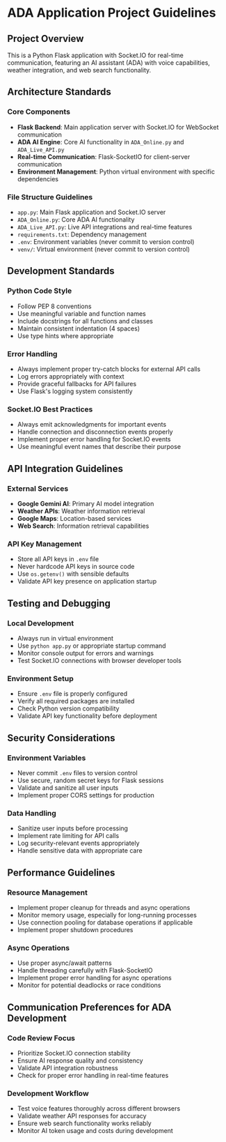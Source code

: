 # ADA Application Project Guidelines

## Project Overview
This is a Python Flask application with Socket.IO for real-time communication, featuring an AI assistant (ADA) with voice capabilities, weather integration, and web search functionality.

## Architecture Standards

### Core Components
- **Flask Backend**: Main application server with Socket.IO for WebSocket communication
- **ADA AI Engine**: Core AI functionality in `ADA_Online.py` and `ADA_Live_API.py`
- **Real-time Communication**: Flask-SocketIO for client-server communication
- **Environment Management**: Python virtual environment with specific dependencies

### File Structure Guidelines
- `app.py`: Main Flask application and Socket.IO server
- `ADA_Online.py`: Core ADA AI functionality
- `ADA_Live_API.py`: Live API integrations and real-time features
- `requirements.txt`: Dependency management
- `.env`: Environment variables (never commit to version control)
- `venv/`: Virtual environment (never commit to version control)

## Development Standards

### Python Code Style
- Follow PEP 8 conventions
- Use meaningful variable and function names
- Include docstrings for all functions and classes
- Maintain consistent indentation (4 spaces)
- Use type hints where appropriate

### Error Handling
- Always implement proper try-catch blocks for external API calls
- Log errors appropriately with context
- Provide graceful fallbacks for API failures
- Use Flask's logging system consistently

### Socket.IO Best Practices
- Always emit acknowledgments for important events
- Handle connection and disconnection events properly
- Implement proper error handling for Socket.IO events
- Use meaningful event names that describe their purpose

## API Integration Guidelines

### External Services
- **Google Gemini AI**: Primary AI model integration
- **Weather APIs**: Weather information retrieval
- **Google Maps**: Location-based services
- **Web Search**: Information retrieval capabilities

### API Key Management
- Store all API keys in `.env` file
- Never hardcode API keys in source code
- Use `os.getenv()` with sensible defaults
- Validate API key presence on application startup

## Testing and Debugging

### Local Development
- Always run in virtual environment
- Use `python app.py` or appropriate startup command
- Monitor console output for errors and warnings
- Test Socket.IO connections with browser developer tools

### Environment Setup
- Ensure `.env` file is properly configured
- Verify all required packages are installed
- Check Python version compatibility
- Validate API key functionality before deployment

## Security Considerations

### Environment Variables
- Never commit `.env` files to version control
- Use secure, random secret keys for Flask sessions
- Validate and sanitize all user inputs
- Implement proper CORS settings for production

### Data Handling
- Sanitize user inputs before processing
- Implement rate limiting for API calls
- Log security-relevant events appropriately
- Handle sensitive data with appropriate care

## Performance Guidelines

### Resource Management
- Implement proper cleanup for threads and async operations
- Monitor memory usage, especially for long-running processes
- Use connection pooling for database operations if applicable
- Implement proper shutdown procedures

### Async Operations
- Use proper async/await patterns
- Handle threading carefully with Flask-SocketIO
- Implement proper error handling for async operations
- Monitor for potential deadlocks or race conditions

## Communication Preferences for ADA Development

### Code Review Focus
- Prioritize Socket.IO connection stability
- Ensure AI response quality and consistency
- Validate API integration robustness
- Check for proper error handling in real-time features

### Development Workflow
- Test voice features thoroughly across different browsers
- Validate weather API responses for accuracy
- Ensure web search functionality works reliably
- Monitor AI token usage and costs during development
